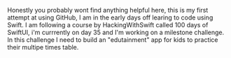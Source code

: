 Honestly you probably wont find anything helpful here, this is my first attempt at using GitHub, I am in the early days off learing to code using Swift. I am following a course by HackingWithSwift called 100 days of SwiftUI, i'm currrently on day 35 and I'm working on a milestone challenge.
In this challenge I need to build an "edutainment" app for kids to practice their multipe times table.
